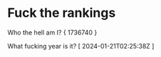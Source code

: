 # Fuck the rankings

Who the hell am I?
{ 1736740 }

What fucking year is it?
[ 2024-01-21T02:25:38Z ]
